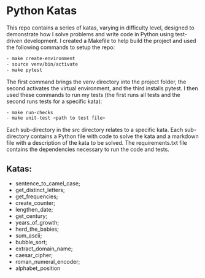 # Python Katas

This repo contains a series of katas, varying in difficulty level, designed to demonstrate how I solve problems and write code in Python using test-driven development. I created a Makefile to help build the project and used the following commands to setup the repo:

```bash
- make create-environment
- source venv/bin/activate
- make pytest
```
The first command brings the venv directory into the project folder, the second activates the virtual environment, and the third installs pytest. I then used these commands to run my tests (the first runs all tests and the second runs tests for a specific kata): 

```bash
- make run-checks
- make unit-test <path to test file>
```

Each sub-directory in the src directory relates to a specific kata. Each sub-directory contains a Python file with code to solve the kata and a markdown file with a description of the kata to be solved. The requirements.txt file contains the dependencies necessary to run the code and tests.


## Katas:
- sentence_to_camel_case;
- get_distinct_letters;
- get_frequencies;
- create_counter;
- lengthen_date;
- get_century;
- years_of_growth;
- herd_the_babies;
- sum_ascii;
- bubble_sort;
- extract_domain_name;
- caesar_cipher;
- roman_numeral_encoder;
- alphabet_position

